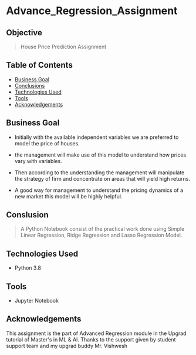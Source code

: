 # Advance_Regression_Assignment
## Objective
> House Price Prediction Assignment


## Table of Contents
* [Business Goal](#business-goal)
* [Conclusions](#conclusions)
* [Technologies Used](#technologies-used)
* [Tools](#tools)
* [Acknowledgements](#acknowledgements)



## Business Goal
- Initially with the available independent variables we are preferred to model the price of houses.

- the management will make use of this model to understand how prices vary with variables.

- Then according to the understanding the management will manipulate the strategy of firm and concentrate on areas that will yield high returns.

- A good way for management to understand the pricing dynamics of a new market this model will be highly helpful.

## Conslusion
> A Python Notebook consist of the practical work done using Simple Linear Regression, Ridge Regression and Lasso Regression Model.

## Technologies Used
- Python 3.8

## Tools
- Jupyter Notebook

## Acknowledgements
This assignment is the part of Advanced Regression module in the Upgrad tutorial of Master's in ML & AI.
Thanks to the support given by student support team and my upgrad buddy Mr. Vishwesh

